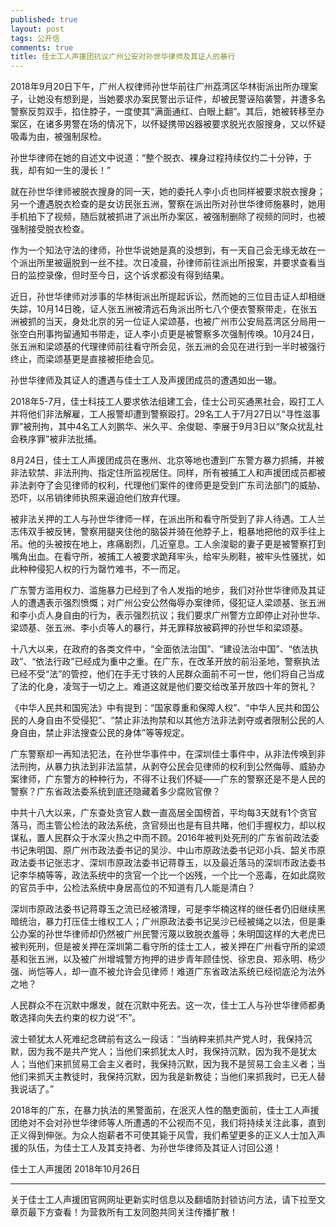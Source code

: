 ```yaml
---
published: true
layout: post
tags: 公开信
comments: true
title: 佳士工人声援团抗议广州公安对孙世华律师及其证人的暴行
---
```

2018年9月20日下午，广州人权律师孙世华前往广州荔湾区华林街派出所办理案子，让她没有想到是，当她要求办案民警出示证件，却被民警诬陷袭警，并遭多名警察反剪双手，掐住脖子，一度使其“满面通红、白眼上翻”。其后，她被转移至办案区，在诸多男警在场的情况下，以怀疑携带凶器被要求脱光衣服搜身，又以怀疑吸毒为由，被强制尿检。

孙世华律师在她的自述文中说道：“整个脱衣、裸身过程持续仅约二十分钟，于我，却有如一生的漫长！”

就在孙世华律师被脱衣搜身的同一天，她的委托人李小贞也同样被要求脱衣搜身；另一个遭遇脱衣检查的是女访民张五洲，警察在派出所对孙世华律师施暴时，她用手机拍下了视频，随后就被抓进了派出所办案区，被强制删除了视频的同时，也被强制接受脱衣检查。

作为一个知法守法的律师，孙世华说她是真的没想到，有一天自己会无缘无故在一个派出所里被逼脱到一丝不挂。次日凌晨，孙律师前往派出所报案，并要求查看当日的监控录像，但时至今日，这个诉求都没有得到结果。

近日，孙世华律师对涉事的华林街派出所提起诉讼，然而她的三位目击证人却相继失踪，10月14日晚，证人张五洲被清远石角派出所七八个便衣警察带走，在张五洲被抓的当天，身处北京的另一位证人梁颂基，也被广州市公安局荔湾区分局用一张空白刑事拘留通知书带走，证人李小贞更是被警察多次强制传唤。10月24日，张五洲和梁颂基的代理律师前往看守所会见，张五洲的会见在进行到一半时被强行终止，而梁颂基更是直接被拒绝会见。

孙世华律师及其证人的遭遇与佳士工人及声援团成员的遭遇如出一辙。

2018年5-7月，佳士科技工人要求依法组建工会，佳士公司买通黑社会，殴打工人并将他们非法解雇，工人报警却遭到警察殴打。29名工人于7月27日以“寻性滋事罪”被刑拘，其中4名工人刘鹏华、米久平、余俊聪、李展于9月3日以“聚众扰乱社会秩序罪”被非法批捕。

8月24日，佳士工人声援团成员在惠州、北京等地也遭到广东警方暴力抓捕，并被非法软禁、非法刑拘、指定住所监视居住。同样，所有被捕工人和声援团成员都被非法剥夺了会见律师的权利，代理他们案件的律师更是受到广东司法部门的威胁、恐吓，以吊销律师执照来逼迫他们放弃代理。

被非法关押的工人与孙世华律师一样，在派出所和看守所受到了非人待遇。工人兰志伟双手被反铐，警察用腿夹住他的脑袋并骑在他脖子上，粗暴地把他的双手往上吊。他的头被按在地上，疼痛剧烈，几近窒息。工人余浚聪的妻子更是被警察打到嘴角出血。在看守所，被捕工人被要求跪拜牢头，给牢头刷鞋，被牢头性骚扰，如此种种侵犯人权的行为罄竹难书，不一而足。

广东警方滥用权力、滥施暴力已经到了令人发指的地步，我们对孙世华律师及其证人的遭遇表示强烈愤慨；对广州公安公然侮辱办案律师，侵犯证人梁颂基、张五洲和李小贞人身自由的行为，表示强烈抗议；我们要求广州警方立即停止对孙世华、梁颂基、张五洲、李小贞等人的暴行，并无罪释放被羁押的孙世华和梁颂基。

十八大以来，在政府的各类文件中，“全面依法治国”、“建设法治中国”、“依法执政”、“依法行政”已经成为重中之重。在广东，在改革开放的前沿圣地，警察执法已经不受“法”的管控，他们在手无寸铁的人民群众面前不可一世，他们将自己当成了法的化身，凌驾于一切之上。难道这就是他们要交给改革开放四十年的贺礼？

《中华人民共和国宪法》中有提到：“国家尊重和保障人权”、“中华人民共和国公民的人身自由不受侵犯”、“禁止非法拘禁和以其他方法非法剥夺或者限制公民的人身自由，禁止非法搜查公民的身体”等等规定。

广东警察却一再知法犯法，在孙世华事件中，在深圳佳士事件中，从非法传唤到非法刑拘，从暴力执法到非法监禁，从剥夺公民会见律师的权利到公然侮辱、威胁办案律师，广东警方的种种行为，不得不让我们怀疑——广东的警察还是不是人民的警察？广东省政法委系统到底还隐藏着多少腐败官僚？

中共十八大以来，广东查处贪官人数一直高居全国榜首，平均每3天就有1个贪官落马，而主管公检法的政法系统，贪官频出也是有目共睹，他们手握权力，却以权谋私，置人民群众于水深火热之中而不顾。2016年被判处死刑的广东省前政法委书记朱明国、原广州市政法委书记的吴沙、中山市原政法委书记邓小兵、韶关市原政法委书记张志才、深圳市原政法委书记蒋尊玉，以及最近落马的深圳市政法委书记李华楠等等，政法系统中的贪官一个比一个凶残，一个比一个恶毒，在如此腐败的官员手中，公检法系统中身居高位的不知道有几人能是清白？

深圳市原政法委书记蒋尊玉之流已经被清理，可是李华楠这样的继任者仍旧继续黑暗统治，暴力打压佳士维权工人；广州原政法委书记吴沙已经被绳之以法，但是秉公办案的孙世华律师却仍然被广州民警污蔑以致脱衣羞辱；朱明国这样的大老虎已被判死刑，但是被关押在深圳第二看守所的佳士工人，被关押在广州看守所的梁颂基和张五洲，以及被广州增城警方拘押的进步青年顾佳悦、徐忠良、郑永明、杨少强、尚恺等人，却一直不被允许会见律师！难道广东省政法系统已经彻底沦为法外之地？

人民群众不在沉默中爆发，就在沉默中死去。这一次，佳士工人与孙世华律师都勇敢选择向失去约束的权力说“不”。

波士顿犹太人死难纪念碑前有这么一段话：“当纳粹来抓共产党人时，我保持沉默，因为我不是共产党人；当他们来抓犹太人时，我保持沉默，因为我不是犹太人；当他们来抓贸易工会主义者时，我保持沉默，因为我不是贸易工会主义者；当他们来抓天主教徒时，我保持沉默，因为我是新教徒；当他们来抓我时，已无人替我说话了。”

2018年的广东，在暴力执法的黑警面前，在泯灭人性的酷吏面前，佳士工人声援团绝对不会对孙世华律师等人所遭遇的不公视而不见，我们将持续关注此事，直到正义得到伸张。为众人抱薪者不可使其毙于风雪，我们希望更多的正义人士加入声援的队伍，为佳士工人及其支持者、为孙世华律师及其证人讨回公道！

佳士工人声援团 2018年10月26日

---
关于佳士工人声援团官网网址更新实时信息以及翻墙防封锁访问方法，请下拉至文章页最下方查看！为营救所有工友同胞共同关注传播扩散！
